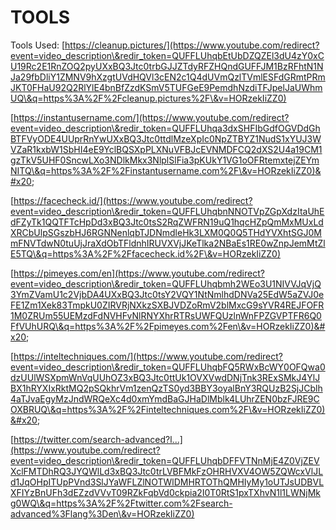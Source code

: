 # TOOLS

Tools Used: [https://cleanup.pictures/](https://www.youtube.com/redirect?event=video_description\&redir_token=QUFFLUhqbEtUbDZQZEl3dU4zY0xCU19Rc2E1RnZOQ2pyUXxBQ3Jtc0trbGJJZTdyRFZHQndGUFFJM1BzRFhtN1NJa29fbDliY1ZMNV9hXzgtUVdHQVl3cEN2c1Q4dUVmQzlTVmlESFdGRmtPRmJKT0FHaU92Q2RlYlE4bnBfZzdKSmV5TUFGeE9PemdhNzdiTFJpelJaUWhmUQ\&q=https%3A%2F%2Fcleanup.pictures%2F\&v=HORzekIiZZ0)

&#x20;[https://instantusername.com/](https://www.youtube.com/redirect?event=video_description\&redir_token=QUFFLUhqa3dxSHFIbGdfOGVDdGhBTFVyODE4UUprRnYwUXxBQ3Jtc0ttdlMzeXpIc0NpZTBYZ1NudS1xYUJ3WVZaR1kxbW1SbHI4eE9YclBQSXpPLXNuVFBJcEVNMDFCQ2dXS2U4a19CM1gzTkV5UHF0SncwLXo3NDlkMkx3NlplSlFia3pKUkY1VG1oOFRtemxtejZEYmNITQ\&q=https%3A%2F%2Finstantusername.com%2F\&v=HORzekIiZZ0)&#x20;

[https://facecheck.id/](https://www.youtube.com/redirect?event=video_description\&redir_token=QUFFLUhqbnNNOTVpZGpXdzItaUhEdFZyTk1QQTFTcHpDd3xBQ3Jtc0tsS2RqZWFRN19uQ1hqcHZpQmMxMUxLdXRCbUlpSGszbHJ6RGNNenlqbTJDNmdleHk3LXM0Q0Q5THdYVXhtSGJ0MmFNVTdwN0tuUjJraXdObTFldnhIRUVXVjJKeTlka2NBaEs1RE0wZnpJemMtZlE5TQ\&q=https%3A%2F%2Ffacecheck.id%2F\&v=HORzekIiZZ0)

&#x20;[https://pimeyes.com/en](https://www.youtube.com/redirect?event=video_description\&redir_token=QUFFLUhqbmh2WEo3U1NIVVJqVjQ3YmZVamU1c2VjbDA4UXxBQ3Jtc0tsY2VQY1NtNmlhdDNVa25EdW5aZVJ0eFE1Zm1Xek83TmpkU0ZIRVRjNXkzSXBJVDZoRmV2blMxcG9sYVR4REJFOFR1M0ZRUm55UEMzdFdNVHFvNlRNYXhrRTRsUWFQUzlnWnFPZGVPTFR6Q0FfVUhURQ\&q=https%3A%2F%2Fpimeyes.com%2Fen\&v=HORzekIiZZ0)&#x20;

[https://inteltechniques.com/](https://www.youtube.com/redirect?event=video_description\&redir_token=QUFFLUhqbFQ5RWxBcWY0OFQwa0dzUUlWSXpmWnVqUUhOZ3xBQ3Jtc0ttUk1OVXVwdDNjTnk3RExSMkJ4YlJBX1hRYXIxRktMQ2pSQkhrVm1zenQzTS0yd3BBY3oyalBnY3RQUzB2SjJCblh4aTJvaEgyMzJndWRQeXc4d0xmYmdBaGJHaDlMblk4LUhrZEN0bzFJRE9COXBRUQ\&q=https%3A%2F%2Finteltechniques.com%2F\&v=HORzekIiZZ0)&#x20;

[https://twitter.com/search-advanced?l...](https://www.youtube.com/redirect?event=video_description\&redir_token=QUFFLUhqbDFFVTNnMjE4Z0VjZEVXclFMTDhRQ3JYQWlLd3xBQ3Jtc0trLVBFMkFzOHRHVXV4OW5ZQWcxVlJLd1JqOHpITUpPVnd3SlJYaWFLZlNOTWlDMHRTOThQMHIyMy1oUTJsUDBVLXFIYzBnUFh3dEZzdVVvT09RZkFqbVd0ckpia2I0T0RtS1pxTXhvN1l1LWNjMkg0WQ\&q=https%3A%2F%2Ftwitter.com%2Fsearch-advanced%3Flang%3Den\&v=HORzekIiZZ0)
